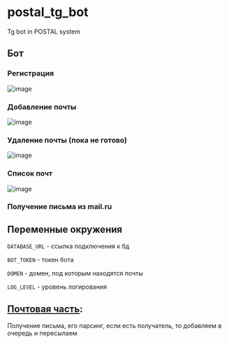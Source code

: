 # postal_tg_bot
Tg bot in POSTAL system

## Бот
### Регистрация
![image](https://user-images.githubusercontent.com/52855609/221214789-01fdd793-51ff-4c37-894b-96a98f24cf9d.png)
### Добавление почты
![image](https://user-images.githubusercontent.com/52855609/221215025-95272a03-a655-42bc-b6c3-f26d445ae2c7.png)
### Удаление почты (пока не готово)
![image](https://user-images.githubusercontent.com/52855609/221217579-f965105f-27e7-4683-9b12-2f7fa4038c49.png)
### Список почт
![image](https://user-images.githubusercontent.com/52855609/221217673-3776adb9-fe6f-437c-af69-b8d825219583.png)
### Получение письма из mail.ru

## Переменные окружения
`DATABASE_URL` - ссылка подключения к бд

`BOT_TOKEN` - токен бота

`DOMEN` - домен, под которым находятся почты

`LOG_LEVEL` - уровень логирования

## [Почтовая часть](https://github.com/Shemyako/postal_mail_server):
Получение письма, его парсинг, если есть получатель, то добавляем в очередь и пересылаем

